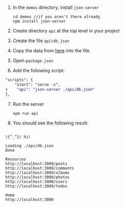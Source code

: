 1. In the `demos` directory, install `json-server`

   ```
   cd demos //if you aren't there already
   npm install json-server
   ```

2. Create directory `api` at the top level in your project
3. Create the file `api\db.json`
4. Copy the data from [here](https://gist.github.com/craigmckeachie/196d975a63271e550d25cb57852b88cc) into the file.
5. Open `package.json`
6. Add the following script:

```diff
"scripts": {
    "start": "serve -s",
+    "api": "json-server ./api/db.json"
},
```

7. Run the server

   ```
   npm run api
   ```

8. You should see the following result:

```

\{^_^}/ hi!

Loading ./api/db.json
Done

Resources
http://localhost:3000/posts
http://localhost:3000/comments
http://localhost:3000/albums
http://localhost:3000/photos
http://localhost:3000/users
http://localhost:3000/todos

Home
http://localhost:3000

```
